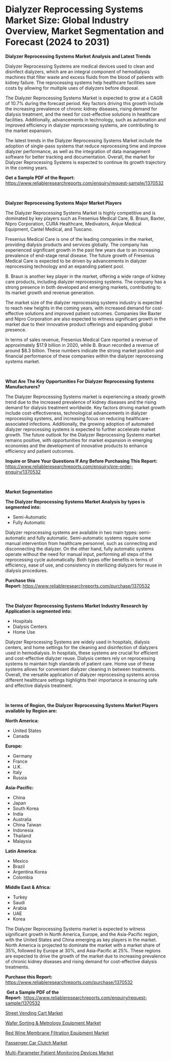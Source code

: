 <p><h1>Dialyzer Reprocessing Systems Market Size: Global Industry Overview, Market Segmentation and Forecast (2024 to 2031)</h1></p><p><strong>Dialyzer Reprocessing Systems Market Analysis and Latest Trends</strong></p>
<p><p>Dialyzer Reprocessing Systems are medical devices used to clean and disinfect dialyzers, which are an integral component of hemodialysis machines that filter waste and excess fluids from the blood of patients with kidney failure. The reprocessing systems help healthcare facilities save costs by allowing for multiple uses of dialyzers before disposal.</p><p>The Dialyzer Reprocessing Systems Market is expected to grow at a CAGR of 10.7% during the forecast period. Key factors driving this growth include the increasing prevalence of chronic kidney diseases, rising demand for dialysis treatment, and the need for cost-effective solutions in healthcare facilities. Additionally, advancements in technology, such as automation and improved efficiency in dialyzer reprocessing systems, are contributing to the market expansion.</p><p>The latest trends in the Dialyzer Reprocessing Systems Market include the adoption of single-pass systems that reduce reprocessing time and improve dialyzer performance, as well as the integration of data management software for better tracking and documentation. Overall, the market for Dialyzer Reprocessing Systems is expected to continue its growth trajectory in the coming years.</p></p>
<p><strong>Get a Sample PDF of the Report:&nbsp;</strong> <a href="https://www.reliableresearchreports.com/enquiry/request-sample/1370532">https://www.reliableresearchreports.com/enquiry/request-sample/1370532</a></p>
<p>&nbsp;</p>
<p><strong>Dialyzer Reprocessing Systems Major Market Players</strong></p>
<p><p>The Dialyzer Reprocessing Systems Market is highly competitive and is dominated by key players such as Fresenius Medical Care, B. Braun, Baxter, Nipro Corporation, CURA Healthcare, Medivators, Anjue Medical Equipment, Cantel Medical, and Tuscano. </p><p>Fresenius Medical Care is one of the leading companies in the market, providing dialysis products and services globally. The company has experienced significant growth in the past few years due to an increasing prevalence of end-stage renal disease. The future growth of Fresenius Medical Care is expected to be driven by advancements in dialyzer reprocessing technology and an expanding patient pool.</p><p>B. Braun is another key player in the market, offering a wide range of kidney care products, including dialyzer reprocessing systems. The company has a strong presence in both developed and emerging markets, contributing to its market growth and revenue generation.</p><p>The market size of the dialyzer reprocessing systems industry is expected to reach new heights in the coming years, with increased demand for cost-effective solutions and improved patient outcomes. Companies like Baxter and Nipro Corporation are also expected to witness significant growth in the market due to their innovative product offerings and expanding global presence.</p><p>In terms of sales revenue, Fresenius Medical Care reported a revenue of approximately $17.9 billion in 2020, while B. Braun recorded a revenue of around $8.3 billion. These numbers indicate the strong market position and financial performance of these companies within the dialyzer reprocessing systems market.</p></p>
<p>&nbsp;</p>
<p><strong>What Are The Key Opportunities For Dialyzer Reprocessing Systems Manufacturers?</strong></p>
<p><p>The Dialyzer Reprocessing Systems market is experiencing a steady growth trend due to the increased prevalence of kidney diseases and the rising demand for dialysis treatment worldwide. Key factors driving market growth include cost-effectiveness, technological advancements in dialyzer reprocessing systems, and increasing focus on reducing healthcare-associated infections. Additionally, the growing adoption of automated dialyzer reprocessing systems is expected to further accelerate market growth. The future outlook for the Dialyzer Reprocessing Systems market remains positive, with opportunities for market expansion in emerging economies and the development of innovative products to enhance efficiency and patient outcomes.</p></p>
<p><strong>Inquire or Share Your Questions If Any Before Purchasing This Report:</strong> <a href="https://www.reliableresearchreports.com/enquiry/pre-order-enquiry/1370532">https://www.reliableresearchreports.com/enquiry/pre-order-enquiry/1370532</a></p>
<p>&nbsp;</p>
<p><strong>Market Segmentation</strong></p>
<p><strong>The Dialyzer Reprocessing Systems Market Analysis by types is segmented into:</strong></p>
<p><ul><li>Semi-Automatic</li><li>Fully Automatic</li></ul></p>
<p><p>Dialyzer reprocessing systems are available in two main types: semi-automatic and fully automatic. Semi-automatic systems require some manual intervention from healthcare personnel, such as connecting and disconnecting the dialyzer. On the other hand, fully automatic systems operate without the need for manual input, performing all steps of the reprocessing cycle automatically. Both types offer benefits in terms of efficiency, ease of use, and consistency in sterilizing dialyzers for reuse in dialysis procedures.</p></p>
<p><strong>Purchase this Report:&nbsp;</strong><a href="https://www.reliableresearchreports.com/purchase/1370532">https://www.reliableresearchreports.com/purchase/1370532</a></p>
<p>&nbsp;</p>
<p><strong>The Dialyzer Reprocessing Systems Market Industry Research by Application is segmented into:</strong></p>
<p><ul><li>Hospitals</li><li>Dialysis Centers</li><li>Home Use</li></ul></p>
<p><p>Dialyzer Reprocessing Systems are widely used in hospitals, dialysis centers, and home settings for the cleaning and disinfection of dialyzers used in hemodialysis. In hospitals, these systems are crucial for efficient and cost-effective dialyzer reuse. Dialysis centers rely on reprocessing systems to maintain high standards of patient care. Home use of these systems allows for convenient dialyzer cleaning in between treatments. Overall, the versatile application of dialyzer reprocessing systems across different healthcare settings highlights their importance in ensuring safe and effective dialysis treatment.</p></p>
<p>&nbsp;</p>
<p><strong>In terms of Region, the Dialyzer Reprocessing Systems Market Players available by Region are:</strong></p>
<p>
    <p> <strong> North America: </strong>
        <ul>
            <li>United States</li>
            <li>Canada</li>
        </ul>
        </p> 
    <p> <strong> Europe: </strong>
        <ul>
            <li>Germany</li>
            <li>France</li>
            <li>U.K.</li>
            <li>Italy</li>
            <li>Russia</li>
        </ul>
        </p> 
    <p> <strong> Asia-Pacific: </strong>
        <ul>
            <li>China</li>
            <li>Japan</li>
            <li>South Korea</li>
            <li>India</li>
            <li>Australia</li>
            <li>China Taiwan</li>
            <li>Indonesia</li>
            <li>Thailand</li>
            <li>Malaysia</li>
        </ul>
        </p> 
    <p> <strong> Latin America: </strong>
        <ul>
            <li>Mexico</li>
            <li>Brazil</li>
            <li>Argentina Korea</li>
            <li>Colombia</li>
        </ul>
        </p> 
    <p> <strong> Middle East & Africa: </strong>
        <ul>
            <li>Turkey</li>
            <li>Saudi</li>
            <li>Arabia</li>
            <li>UAE</li>
            <li>Korea</li>
        </ul>
    </p>
    </p>
<p><p>The Dialyzer Reprocessing Systems market is expected to witness significant growth in North America, Europe, and the Asia-Pacific region, with the United States and China emerging as key players in the market. North America is projected to dominate the market with a market share of 35%, followed by Europe at 30%, and Asia-Pacific at 25%. These regions are expected to drive the growth of the market due to increasing prevalence of chronic kidney diseases and rising demand for cost-effective dialysis treatments.</p></p>
<p><strong>Purchase this Report: </strong><a href="https://www.reliableresearchreports.com/purchase/1370532">https://www.reliableresearchreports.com/purchase/1370532</a></p>
<p>&nbsp;<strong>Get a Sample PDF of the Report:&nbsp;&nbsp;</strong><a href="https://www.reliableresearchreports.com/enquiry/request-sample/1370532">https://www.reliableresearchreports.com/enquiry/request-sample/1370532</a></p>
<p><strong></strong></p>
<p><p><a href="https://issuu.com/reportprime-2/docs/street-vending-cart-market-size-2030.pptx">Street Vending Cart Market</a></p><p><a href="https://medium.com/@jamesvasquez75/analyzing-wafer-sorting-amp-metrology-equipment-market-global-industry-perspective-and-forecast-3b73f4e2f44d">Wafer Sorting & Metrology Equipment Market</a></p><p><a href="https://medium.com/@jamesvasquez75/red-wine-membrane-filtration-equipment-market-research-report-its-history-and-forecast-2024-to-e2cdd114f865">Red Wine Membrane Filtration Equipment Market</a></p><p><a href="https://github.com/FassouRP/Market-Research-Report-List-3/blob/main/passenger-car-clutch-market.md">Passenger Car Clutch Market</a></p><p><a href="https://github.com/rahu1506/Market-Research-Report-List-2/blob/main/multi-parameter-patient-monitoring-devices-market.md">Multi-Parameter Patient Monitoring Devices Market</a></p></p>